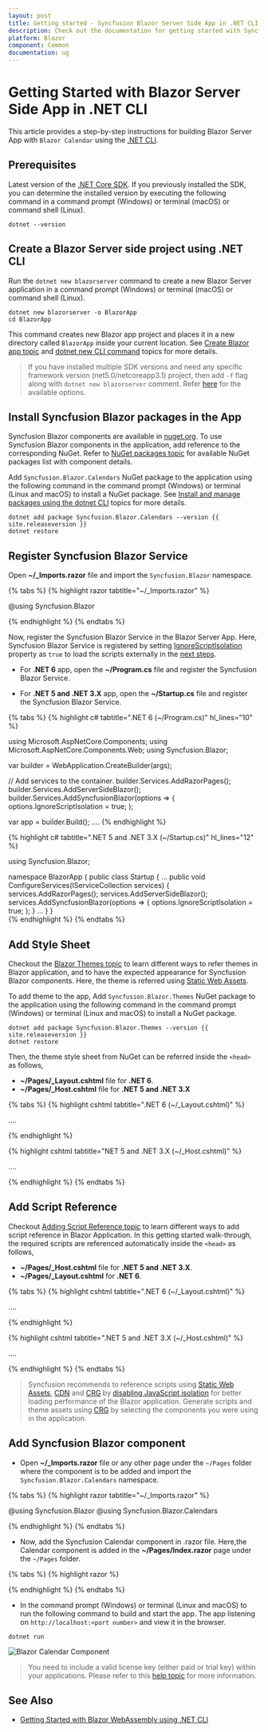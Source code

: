 ```yaml
---
layout: post
title: Getting started - Syncfusion Blazor Server Side App in .NET CLI
description: Check out the documentation for getting started with Syncfusion Blazor Components in Visual Studio using .NET CLI and much more.
platform: Blazor
component: Common
documentation: ug
---
```


# Getting Started with Blazor Server Side App in .NET CLI

This article provides a step-by-step instructions for building Blazor Server App with `Blazor Calendar` using the [.NET CLI](https://dotnet.microsoft.com/download/dotnet/).

## Prerequisites

Latest version of the [.NET Core SDK](https://dotnet.microsoft.com/download). If you previously installed the SDK, you can determine the installed version by executing the following command in a command prompt (Windows) or terminal (macOS) or command shell (Linux).

```
dotnet --version
```

## Create a Blazor Server side project using .NET CLI

Run the `dotnet new blazorserver` command to create a new Blazor Server application in a command prompt (Windows) or terminal (macOS) or command shell (Linux).

```
dotnet new blazorserver -o BlazorApp
cd BlazorApp
```

This command creates new Blazor app project and places it in a new directory called `BlazorApp` inside your current location. See [Create Blazor app topic](https://dotnet.microsoft.com/en-us/learn/aspnet/blazor-tutorial/create) and [dotnet new CLI command](https://docs.microsoft.com/en-us/dotnet/core/tools/dotnet-new) topics for more details.

> If you have installed multiple SDK versions and need any specific framework version (net5.0/netcoreapp3.1) project, then add `-f` flag along with `dotnet new blazorserver` comment. Refer [here](https://docs.microsoft.com/en-us/dotnet/core/tools/dotnet-new) for the available options.

## Install Syncfusion Blazor packages in the App

Syncfusion Blazor components are available in [nuget.org](https://www.nuget.org/packages?q=syncfusion.blazor). To use Syncfusion Blazor components in the application, add reference to the corresponding NuGet. Refer to [NuGet packages topic](https://blazor.syncfusion.com/documentation/nuget-packages) for available NuGet packages list with component details.

Add `Syncfusion.Blazor.Calendars` NuGet package to the application using the following command in the command prompt (Windows) or terminal (Linux and macOS) to install a NuGet package. See [Install and manage packages using the dotnet CLI](https://docs.microsoft.com/en-us/nuget/consume-packages/install-use-packages-dotnet-cli) topics for more details. 

```
dotnet add package Syncfusion.Blazor.Calendars --version {{ site.releaseversion }}
dotnet restore
```

## Register Syncfusion Blazor Service

Open **~/_Imports.razor** file and import the `Syncfusion.Blazor` namespace.

{% tabs %}
{% highlight razor tabtitle="~/_Imports.razor" %}

@using Syncfusion.Blazor

{% endhighlight %}
{% endtabs %}

Now, register the Syncfusion Blazor Service in the Blazor Server App. Here, Syncfusion Blazor Service is registered by setting [IgnoreScriptIsolation](https://help.syncfusion.com/cr/blazor/Syncfusion.Blazor.GlobalOptions.html#Syncfusion_Blazor_GlobalOptions_IgnoreScriptIsolation) property as `true` to load the scripts externally in the [next steps](#add-script-reference).

* For **.NET 6** app, open the **~/Program.cs** file and register the Syncfusion Blazor Service.

* For **.NET 5 and .NET 3.X** app, open the **~/Startup.cs** file and register the Syncfusion Blazor Service.

{% tabs %}
{% highlight c# tabtitle=".NET 6 (~/Program.cs)" hl_lines="10" %}

using Microsoft.AspNetCore.Components;
using Microsoft.AspNetCore.Components.Web;
using Syncfusion.Blazor;

var builder = WebApplication.CreateBuilder(args);

// Add services to the container.
builder.Services.AddRazorPages();
builder.Services.AddServerSideBlazor();
builder.Services.AddSyncfusionBlazor(options => { options.IgnoreScriptIsolation = true; );

var app = builder.Build();
....
{% endhighlight %}

{% highlight c# tabtitle=".NET 5 and .NET 3.X (~/Startup.cs)" hl_lines="12" %}

using Syncfusion.Blazor;

namespace BlazorApp
{
    public class Startup
    {
        ...
        public void ConfigureServices(IServiceCollection services)
        {
            services.AddRazorPages();
            services.AddServerSideBlazor();
            services.AddSyncfusionBlazor(options => { options.IgnoreScriptIsolation = true; );
        }
        ...
    }
}    
{% endhighlight %}
{% endtabs %}

## Add Style Sheet

Checkout the [Blazor Themes topic](https://blazor.syncfusion.com/documentation/appearance/themes) to learn different ways to refer themes in Blazor application, and to have the expected appearance for Syncfusion Blazor components. Here, the theme is referred using [Static Web Assets](https://blazor.syncfusion.com/documentation/appearance/themes#static-web-assets).

To add theme to the app, Add `Syncfusion.Blazor.Themes` NuGet package to the application using the following command in the command prompt (Windows) or terminal (Linux and macOS) to install a NuGet package. 

```
dotnet add package Syncfusion.Blazor.Themes --version {{ site.releaseversion }}
dotnet restore
```

Then, the theme style sheet from NuGet can be referred inside the `<head>` as follows,

* **~/Pages/_Layout.cshtml** file for **.NET 6**.
* **~/Pages/_Host.cshtml** file for **.NET 5 and .NET 3.X**

{% tabs %}
{% highlight cshtml tabtitle=".NET 6 (~/_Layout.cshtml)" %}

<head>
    ....
    <link href="_content/Syncfusion.Blazor.Themes/bootstrap5.css" rel="stylesheet" />
</head>

{% endhighlight %}

{% highlight cshtml tabtitle="NET 5 and .NET 3.X (~/_Host.cshtml)" %}

<head>
    ....
    <link href="_content/Syncfusion.Blazor.Themes/bootstrap5.css" rel="stylesheet" />
</head>

{% endhighlight %}
{% endtabs %}

## Add Script Reference

Checkout [Adding Script Reference topic](https://blazor.syncfusion.com/documentation/common/adding-script-references) to learn different ways to add script reference in Blazor Application. In this getting started walk-through, the required scripts are referenced automatically inside the `<head>` as follows,

* **~/Pages/_Host.cshtml** file for **.NET 5 and .NET 3.X**.
* **~/Pages/_Layout.cshtml** for **.NET 6**.

{% tabs %}
{% highlight cshtml tabtitle=".NET 6 (~/_Layout.cshtml)" %}

<head>
    ....
    <link href="_content/Syncfusion.Blazor.Themes/bootstrap5.css" rel="stylesheet" />
    <script src="https://cdn.syncfusion.com/blazor/{{ site.blazorversion }}/syncfusion-blazor.min.js" type="text/javascript"></script>
</head>

{% endhighlight %}

{% highlight cshtml tabtitle=".NET 5 and .NET 3.X (~/_Host.cshtml)" %}

<head>
    ....
    <link href="_content/Syncfusion.Blazor.Themes/bootstrap5.css" rel="stylesheet" />
    <script src="https://cdn.syncfusion.com/blazor/{{ site.blazorversion }}/syncfusion-blazor.min.js" type="text/javascript"></script>
</head>

{% endhighlight %}
{% endtabs %}

> Syncfusion recommends to reference scripts using [Static Web Assets](https://blazor.syncfusion.com/documentation/common/adding-script-references#static-web-assets), [CDN](https://blazor.syncfusion.com/documentation/common/adding-script-references#cdn-reference) and [CRG](https://blazor.syncfusion.com/documentation/common/custom-resource-generator) by [disabling JavaScript isolation](https://blazor.syncfusion.com/documentation/common/adding-script-references#disable-javascript-isolation) for better loading performance of the Blazor application. Generate scripts and theme assets using [CRG](https://blazor.syncfusion.com/documentation/common/custom-resource-generator) by selecting the components you were using in the application.

## Add Syncfusion Blazor component

* Open **~/_Imports.razor** file or any other page under the `~/Pages` folder where the component is to be added and import the `Syncfusion.Blazor.Calendars` namespace.

{% tabs %}
{% highlight razor tabtitle="~/_Imports.razor" %}

@using Syncfusion.Blazor
@using Syncfusion.Blazor.Calendars

{% endhighlight %}
{% endtabs %}

* Now, add the Syncfusion Calendar component in .razor file. Here,the Calendar component is added in the **~/Pages/Index.razor** page under the `~/Pages` folder.

{% tabs %}
{% highlight razor %}

<SfCalendar TValue="DateTime" />

{% endhighlight %}
{% endtabs %}

* In the command prompt (Windows) or terminal (Linux and macOS) to run the following command to build and start the app. The app listening on `http://localhost:<port number>` and view it in the browser.

```
dotnet run
```

![Blazor Calendar Component](images/browser-output.png)

> You need to include a valid license key (either paid or trial key) within your applications. Please refer to this [help topic](https://blazor.syncfusion.com/documentation/getting-started/license-key/overview) for more information.

## See Also

* [Getting Started with Blazor WebAssembly using .NET CLI](https://blazor.syncfusion.com/documentation/getting-started/blazor-webassembly-dotnet-cli)
